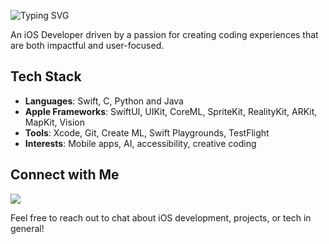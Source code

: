 ![Typing SVG](https://readme-typing-svg.herokuapp.com?size=32&duration=3000&pause=900&color=FF0000&width=600&lines=Hello,+I'm+Melissa!;iOS+Developer;Tech+Enthusiast;Always+Learning)

An iOS Developer driven by a passion for creating coding experiences that are both impactful and user-focused.
 
## Tech Stack

- **Languages**: Swift, C, Python and Java
- **Apple Frameworks**: SwiftUI, UIKit, CoreML, SpriteKit, RealityKit, ARKit, MapKit, Vision
- **Tools**: Xcode, Git, Create ML, Swift Playgrounds, TestFlight 
- **Interests**: Mobile apps, AI, accessibility, creative coding  


## Connect with Me

<a href="https://www.linkedin.com/in/melissafguedes?utm_source=share&utm_campaign=share_via&utm_content=profile&utm_medium=ios_app" target="_blank">
  <img src="https://img.shields.io/badge/LinkedIn-0077B5?style=for-the-badge&logo=linkedin&logoColor=white" />
</a>

Feel free to reach out to chat about iOS development, projects, or tech in general!
